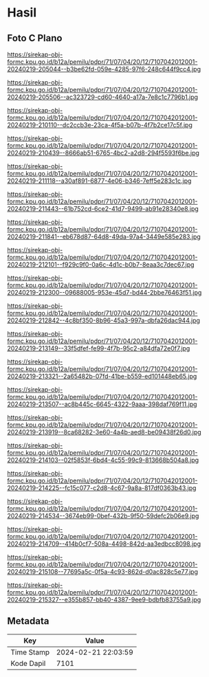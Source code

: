 # Hasil

## Foto C Plano

https://sirekap-obj-formc.kpu.go.id/b12a/pemilu/pdpr/71/07/04/20/12/7107042012001-20240219-205044--b3be62fd-059e-4285-97f6-248c644f9cc4.jpg

https://sirekap-obj-formc.kpu.go.id/b12a/pemilu/pdpr/71/07/04/20/12/7107042012001-20240219-205506--ac323729-cd60-4640-a17a-7e8c1c7796b1.jpg

https://sirekap-obj-formc.kpu.go.id/b12a/pemilu/pdpr/71/07/04/20/12/7107042012001-20240219-210110--dc2ccb3e-23ca-4f5a-b07b-4f7b2ce17c5f.jpg

https://sirekap-obj-formc.kpu.go.id/b12a/pemilu/pdpr/71/07/04/20/12/7107042012001-20240219-210439--8666ab51-6765-4bc2-a2d8-294f5593f6be.jpg

https://sirekap-obj-formc.kpu.go.id/b12a/pemilu/pdpr/71/07/04/20/12/7107042012001-20240219-211118--a30af891-6877-4e06-b346-7eff5e283c1c.jpg

https://sirekap-obj-formc.kpu.go.id/b12a/pemilu/pdpr/71/07/04/20/12/7107042012001-20240219-211443--61b752cd-6ce2-41d7-9499-ab91e28340e8.jpg

https://sirekap-obj-formc.kpu.go.id/b12a/pemilu/pdpr/71/07/04/20/12/7107042012001-20240219-211841--eb678d87-64d8-49da-97a4-3449e585e283.jpg

https://sirekap-obj-formc.kpu.go.id/b12a/pemilu/pdpr/71/07/04/20/12/7107042012001-20240219-212101--f929c9f0-0a6c-4d1c-b0b7-8eaa3c7dec67.jpg

https://sirekap-obj-formc.kpu.go.id/b12a/pemilu/pdpr/71/07/04/20/12/7107042012001-20240219-212300--09688005-953e-45d7-bd44-2bbe76463f51.jpg

https://sirekap-obj-formc.kpu.go.id/b12a/pemilu/pdpr/71/07/04/20/12/7107042012001-20240219-212842--4c8bf350-8b96-45a3-997a-dbfa26dac944.jpg

https://sirekap-obj-formc.kpu.go.id/b12a/pemilu/pdpr/71/07/04/20/12/7107042012001-20240219-213149--33f5dfef-fe99-4f7b-95c2-a84dfa72e0f7.jpg

https://sirekap-obj-formc.kpu.go.id/b12a/pemilu/pdpr/71/07/04/20/12/7107042012001-20240219-213321--2a65482b-07fd-41be-b559-ed101448eb65.jpg

https://sirekap-obj-formc.kpu.go.id/b12a/pemilu/pdpr/71/07/04/20/12/7107042012001-20240219-213507--ac8b445c-6645-4322-9aaa-398daf769f11.jpg

https://sirekap-obj-formc.kpu.go.id/b12a/pemilu/pdpr/71/07/04/20/12/7107042012001-20240219-213919--8ca68282-3e60-4a4b-aed8-be09438f26d0.jpg

https://sirekap-obj-formc.kpu.go.id/b12a/pemilu/pdpr/71/07/04/20/12/7107042012001-20240219-214103--02f5853f-6bd4-4c55-99c9-813668b504a8.jpg

https://sirekap-obj-formc.kpu.go.id/b12a/pemilu/pdpr/71/07/04/20/12/7107042012001-20240219-214225--fc15c077-c2d8-4c67-9a8a-817df0363b43.jpg

https://sirekap-obj-formc.kpu.go.id/b12a/pemilu/pdpr/71/07/04/20/12/7107042012001-20240219-214534--3674eb99-0bef-432b-9f50-59defc2b06e9.jpg

https://sirekap-obj-formc.kpu.go.id/b12a/pemilu/pdpr/71/07/04/20/12/7107042012001-20240219-214709--414b0cf7-508a-4498-842d-aa3edbcc8098.jpg

https://sirekap-obj-formc.kpu.go.id/b12a/pemilu/pdpr/71/07/04/20/12/7107042012001-20240219-215108--77695a5c-0f5a-4c93-862d-d0ac828c5e77.jpg

https://sirekap-obj-formc.kpu.go.id/b12a/pemilu/pdpr/71/07/04/20/12/7107042012001-20240219-215327--e355b857-bb40-4387-9ee9-bdbfb83755a9.jpg


## Metadata

| Key        | Value               |
| ---------- | ------------------- |
| Time Stamp | 2024-02-21 22:03:59 |
| Kode Dapil | 7101                |




